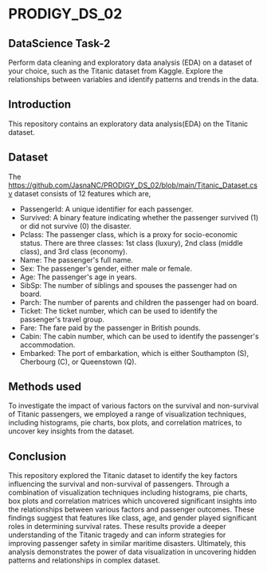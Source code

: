 # PRODIGY_DS_02
## DataScience Task-2
Perform data cleaning and exploratory data analysis (EDA) on a dataset of your choice, such as the Titanic dataset from Kaggle. Explore the relationships between variables and identify patterns and trends in the data.

## Introduction
This repository contains an exploratory data analysis(EDA) on the Titanic dataset.

## Dataset
The https://github.com/JasnaNC/PRODIGY_DS_02/blob/main/Titanic_Dataset.csv dataset consists of 12 features which are,
- PassengerId: A unique identifier for each passenger.
- Survived: A binary feature indicating whether the passenger survived (1) or did not survive (0) the disaster.
- Pclass: The passenger class, which is a proxy for socio-economic status. There are three classes: 1st class (luxury), 2nd class (middle class), and 3rd class (economy).
- Name: The passenger's full name.
- Sex: The passenger's gender, either male or female.
- Age: The passenger's age in years.
- SibSp: The number of siblings and spouses the passenger had on board.
- Parch: The number of parents and children the passenger had on board.
- Ticket: The ticket number, which can be used to identify the passenger's travel group.
- Fare: The fare paid by the passenger in British pounds.
- Cabin: The cabin number, which can be used to identify the passenger's accommodation.
- Embarked: The port of embarkation, which is either Southampton (S), Cherbourg (C), or Queenstown (Q).

## Methods used 
To investigate the impact of various factors on the survival and non-survival of Titanic passengers, we employed a range of visualization techniques, including histograms, pie charts, box plots, and correlation matrices, to uncover key insights from the dataset.

## Conclusion
This repository  explored the Titanic dataset to identify the key factors influencing the survival and non-survival of passengers. Through a combination of visualization techniques including histograms, pie charts, box plots and correlation matrices which uncovered significant insights into the relationships between various factors and passenger outcomes. These findings suggest that features like  class, age, and gender played significant roles in determining survival rates. These results provide a deeper understanding of the Titanic tragedy and can inform strategies for improving passenger safety in similar maritime disasters. Ultimately, this analysis demonstrates the power of data visualization in uncovering hidden patterns and relationships in complex dataset.
